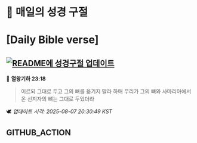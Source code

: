 # 🙏 매일의 성경 구절
# [Daily Bible verse]
## [![README에 성경구절 업데이트](https://github.com/DONGSUKA/first_test/actions/workflows/update-readme-bible.yml/badge.svg)](https://github.com/DONGSUKA/first_test/actions/workflows/update-readme-bible.yml)
<!-- START_BIBLE_VERSE -->
📖 **열왕기하 23:18**
> 이르되 그대로 두고 그의 뼈를 옮기지 말라 하매 무리가 그의 뼈와 사마리아에서 온 선지자의 뼈는 그대로 두었더라

🕊️ _업데이트 시각: 2025-08-07 20:30:49 KST_
  <!-- END_BIBLE_VERSE -->
## GITHUB_ACTION
